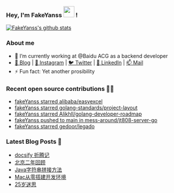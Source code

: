 ### Hey, I'm FakeYanss <img src="https://media.giphy.com/media/hvRJCLFzcasrR4ia7z/giphy.gif" width="30px"> !

[![FakeYanss's github stats](https://github-readme-stats.vercel.app/api?username=fakeyanss&count_private=true&line_height=24&show_icons=true&theme=nord)](https://github.com/fakeyanss)
<!-- [![FakeYanss's Top Langs](https://github-readme-stats.vercel.app/api/top-langs/?username=fakeyanss&layout=compact&hide=html&langs_count=9)](https://github.com/fakeyanss) -->

### About me

<!-- —————— ฅ՞•ﻌ•՞ฅ♥︎ —————— -->
- 🔭 I’m currently working at @Baidu ACG as a backend developer
- [🦓 Blog](https://foreti.me)  |  [📸 Instagram](https://www.instagram.com/fakeyanss/)  |  [🐦 Twitter](https://twitter.com/fakeYanss)  |  [💼 LinkedIn](https://www.linkedin.com/in/foretime)  |  [📫 Mail](mailto:yanshisangc@gmail.com)
- ⚡ Fun fact: Yet another prosibility
<!-- ———————ʕ·͡ˑ·ཻʔ♥︎  ——————— -->


### Recent open source contributions 👨‍💻

<!-- GITHUB:START -->
- [fakeYanss starred alibaba/easyexcel](https://github.com/alibaba/easyexcel)
- [fakeYanss starred golang-standards/project-layout](https://github.com/golang-standards/project-layout)
- [fakeYanss starred Alikhll/golang-developer-roadmap](https://github.com/Alikhll/golang-developer-roadmap)
- [fakeYanss pushed to main in mess-around/jt808-server-go](https://github.com/mess-around/jt808-server-go/compare/354bd18479...bc0196bade)
- [fakeYanss starred gedoor/legado](https://github.com/gedoor/legado)
<!-- GITHUB:END -->


### Latest Blog Posts 📕
<!-- BLOG:START -->
- [docsify 折腾记](https://foreti.me/blog/2021/05/09/docsify-build/)
- [北京二年回顾](https://foreti.me/blog/2021/03/29/2-years-in-beijing/)
- [Java字符串拼接方法](https://foreti.me/blog/2021/03/27/java-string-cancat/)
- [Mac从零搭建开发环境](https://foreti.me/blog/2021/03/15/setup-env-on-mac/)
- [25岁迷思](https://foreti.me/blog/2021/01/09/thinking-at-25-years-old/)
<!-- BLOG:END -->

